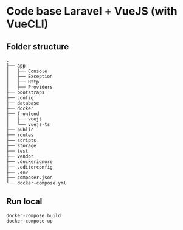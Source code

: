 # Code base Laravel + VueJS (with VueCLI)
## Folder structure
```
.
├── app
│   ├── Console
│   ├── Exception
│   ├── Http
│   ├── Providers
├── bootstraps
├── config
├── database
├── docker
├── frontend
│   ├── vuejs
│   └── vuejs-ts
├── public
├── routes
├── scripts
├── storage
├── test
├── vendor
├── .dockerignore
├── .editorconfig
├── .env
├── composer.json
└── docker-compose.yml
```
## Run local
```
docker-compose build
docker-compose up
```
